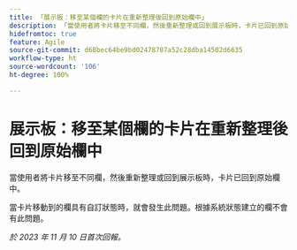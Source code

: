 ```yaml
---
title: 「展示板：移至某個欄的卡片在重新整理後回到原始欄中」
description: 「當使用者將卡片移至不同欄，然後重新整理或回到展示板時，卡片已回到原始欄中。」
hidefromtoc: true
feature: Agile
source-git-commit: d68bec64be9bd02478787a52c28dba14502d6635
workflow-type: ht
source-wordcount: '106'
ht-degree: 100%

---
```



# 展示板：移至某個欄的卡片在重新整理後回到原始欄中

當使用者將卡片移至不同欄，然後重新整理或回到展示板時，卡片已回到原始欄中。

當卡片移動到的欄具有自訂狀態時，就會發生此問題。根據系統狀態建立的欄不會有此問題。

_於 2023 年 11 月 10 日首次回報。_
